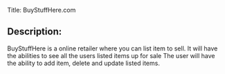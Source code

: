 Title: BuyStuffHere.com
<h2>Description: </h2>
<p>BuyStuffHere is a online retailer where you can list item to sell. It will have the abilities to see all the users listed items up for sale
The user will have the ability to add item, delete and update listed items.</p>
